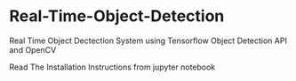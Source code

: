 # Real-Time-Object-Detection
Real Time Object Dectection System using Tensorflow Object Detection API and OpenCV    

Read The Installation Instructions from jupyter notebook

